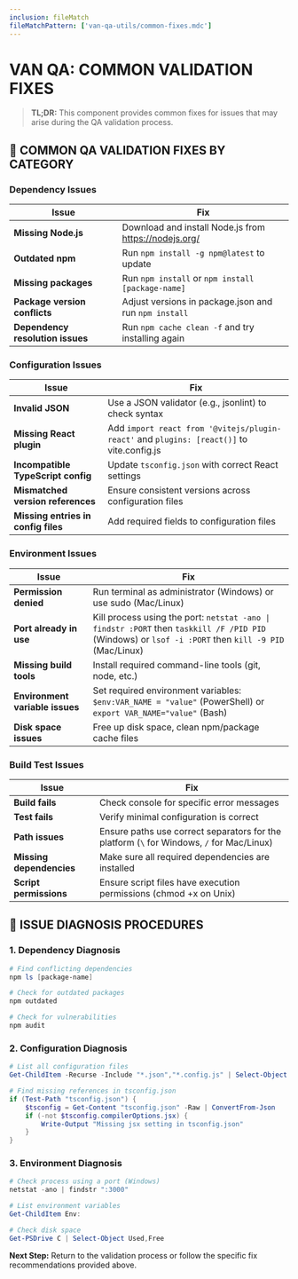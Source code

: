 ```yaml
---
inclusion: fileMatch
fileMatchPattern: ['van-qa-utils/common-fixes.mdc']
---
```

# VAN QA: COMMON VALIDATION FIXES

> **TL;DR:** This component provides common fixes for issues that may arise during the QA validation process.

## 🧪 COMMON QA VALIDATION FIXES BY CATEGORY

### Dependency Issues

| Issue | Fix |
|-------|-----|
| **Missing Node.js** | Download and install Node.js from https://nodejs.org/ |
| **Outdated npm** | Run `npm install -g npm@latest` to update |
| **Missing packages** | Run `npm install` or `npm install [package-name]` |
| **Package version conflicts** | Adjust versions in package.json and run `npm install` |
| **Dependency resolution issues** | Run `npm cache clean -f` and try installing again |

### Configuration Issues

| Issue | Fix |
|-------|-----|
| **Invalid JSON** | Use a JSON validator (e.g., jsonlint) to check syntax |
| **Missing React plugin** | Add `import react from '@vitejs/plugin-react'` and `plugins: [react()]` to vite.config.js |
| **Incompatible TypeScript config** | Update `tsconfig.json` with correct React settings |
| **Mismatched version references** | Ensure consistent versions across configuration files |
| **Missing entries in config files** | Add required fields to configuration files |

### Environment Issues

| Issue | Fix |
|-------|-----|
| **Permission denied** | Run terminal as administrator (Windows) or use sudo (Mac/Linux) |
| **Port already in use** | Kill process using the port: `netstat -ano \| findstr :PORT` then `taskkill /F /PID PID` (Windows) or `lsof -i :PORT` then `kill -9 PID` (Mac/Linux) |
| **Missing build tools** | Install required command-line tools (git, node, etc.) |
| **Environment variable issues** | Set required environment variables: `$env:VAR_NAME = "value"` (PowerShell) or `export VAR_NAME="value"` (Bash) |
| **Disk space issues** | Free up disk space, clean npm/package cache files |

### Build Test Issues

| Issue | Fix |
|-------|-----|
| **Build fails** | Check console for specific error messages |
| **Test fails** | Verify minimal configuration is correct |
| **Path issues** | Ensure paths use correct separators for the platform (`\` for Windows, `/` for Mac/Linux) |
| **Missing dependencies** | Make sure all required dependencies are installed |
| **Script permissions** | Ensure script files have execution permissions (chmod +x on Unix) |

## 📝 ISSUE DIAGNOSIS PROCEDURES

### 1. Dependency Diagnosis
```powershell
# Find conflicting dependencies
npm ls [package-name]

# Check for outdated packages
npm outdated

# Check for vulnerabilities
npm audit
```

### 2. Configuration Diagnosis
```powershell
# List all configuration files
Get-ChildItem -Recurse -Include "*.json","*.config.js" | Select-Object FullName

# Find missing references in tsconfig.json
if (Test-Path "tsconfig.json") { 
    $tsconfig = Get-Content "tsconfig.json" -Raw | ConvertFrom-Json
    if (-not $tsconfig.compilerOptions.jsx) {
        Write-Output "Missing jsx setting in tsconfig.json"
    }
}
```

### 3. Environment Diagnosis
```powershell
# Check process using a port (Windows)
netstat -ano | findstr ":3000"

# List environment variables
Get-ChildItem Env:

# Check disk space
Get-PSDrive C | Select-Object Used,Free
```

**Next Step:** Return to the validation process or follow the specific fix recommendations provided above. 